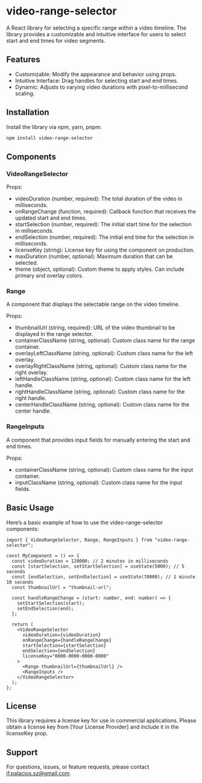 # video-range-selector

A React library for selecting a specific range within a video timeline. The library provides a customizable and intuitive interface for users to select start and end times for video segments.

## Features

- Customizable: Modify the appearance and behavior using props.
- Intuitive Interface: Drag handles for selecting start and end times.
- Dynamic: Adjusts to varying video durations with pixel-to-millisecond scaling.

## Installation

Install the library via npm, yarn, pnpm:

```bash
npm install video-range-selector
```

## Components

### VideoRangeSelector

Props:

- videoDuration (number, required): The total duration of the video in milliseconds.
- onRangeChange (function, required): Callback function that receives the updated start and end times.
- startSelection (number, required): The initial start time for the selection in milliseconds.
- endSelection (number, required): The initial end time for the selection in milliseconds.
- licenseKey (string): License key for using the component on production.
- maxDuration (number, optional): Maximum duration that can be selected.
- theme (object, optional): Custom theme to apply styles. Can include primary and overlay colors.

### Range

A component that displays the selectable range on the video timeline.

Props:

- thumbnailUrl (string, required): URL of the video thumbnail to be displayed in the range selector.
- containerClassName (string, optional): Custom class name for the range container.
- overlayLeftClassName (string, optional): Custom class name for the left overlay.
- overlayRightClassName (string, optional): Custom class name for the right overlay.
- leftHandleClassName (string, optional): Custom class name for the left handle.
- rightHandleClassName (string, optional): Custom class name for the right handle.
- centerHandleClassName (string, optional): Custom class name for the center handle.

### RangeInputs

A component that provides input fields for manually entering the start and end times.

Props:

- containerClassName (string, optional): Custom class name for the input container.
- inputClassName (string, optional): Custom class name for the input fields.

## Basic Usage

Here’s a basic example of how to use the video-range-selector components:

```tsx
import { VideoRangeSelector, Range, RangeInputs } from "video-range-selector";

const MyComponent = () => {
  const videoDuration = 120000; // 2 minutes in milliseconds
  const [startSelection, setStartSelection] = useState(5000); // 5 seconds
  const [endSelection, setEndSelection] = useState(70000); // 1 minute 10 seconds
  const thumbnailUrl = "thumbnail-url";

  const handleRangeChange = (start: number, end: number) => {
    setStartSelection(start);
    setEndSelection(end);
  };

  return (
    <VideoRangeSelector
      videoDuration={videoDuration}
      onRangeChange={handleRangeChange}
      startSelection={startSelection}
      endSelection={endSelection}
      licenseKey="0000-0000-0000-0000"
    >
      <Range thumbnailUrl={thumbnailUrl} />
      <RangeInputs />
    </VideoRangeSelector>
  );
};
```

## License

This library requires a license key for use in commercial applications. Please obtain a license key from [Your License Provider] and include it in the licenseKey prop.

## Support

For questions, issues, or feature requests, please contact jf.palacios.sz@gmail.com.
